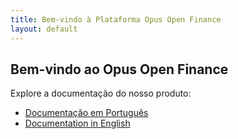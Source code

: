 ```yaml
---
title: Bem-vindo à Plataforma Opus Open Finance
layout: default
---
```

## Bem-vindo ao Opus Open Finance

Explore a documentação do nosso produto:

- [Documentação em Português](./pt-br/Open-Finance/readme.html)
- [Documentation in English](./eng/readme.html)
